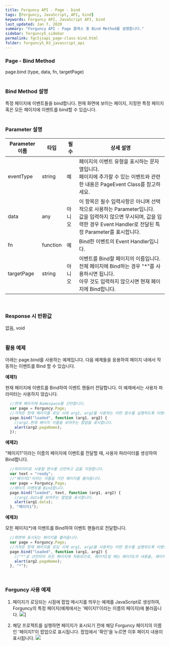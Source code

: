 ```yaml
---
title: Forguncy API - Page - bind
tags: [Forguncy, JavaScript, API, bind]
keywords: Forguncy API, JavaScript API, bind
last_updated: Jan 7, 2020
summary: "Forguncy API - Page 클래스 중 Bind Method를 설명합니다."
sidebar: forguncy5_sidebar
permalink: fgc5jsapi_page-class-bind.html
folder: forguncy5_03_javascript_api
---
```


### Page - Bind Method
page.bind (type, data, fn, targetPage)
<br /><br />

### Bind Method 설명
특정 페이지에 이벤트들을 bind합니다. 현재 화면에 보이는 페이지, 지정한 특정 페이지 혹은 모든 페이지에 이벤트를 bind할 수 있습니다.
<br /><br />

### Parameter 설명

| Parameter 이름 | 타입 | 필수 | 상세 설명 |
| --- | --- | --- | --- |
| eventType | string | 예	| 페이지의 이벤트 유형을 표시하는 문자열입니다. <br />페이지에 추가할 수 있는 이벤트와 관련한 내용은 PageEvent Class를 참고하세요. |
| data | any | 아니오	| 이 항목은 필수 입력사항은 아니며 선택적으로 사용하는 Parameter입니다. <br />값을 입력하지 않으면 무시되며, 값을 입력한 경우 Event Handler로 전달된 특정 Parameter를 표시합니다.|
| fn | function | 예 | Bind한 이벤트의 Event Handler입니다. |
| targetPage | string	| 아니오 | 이벤트를 Bind할 페이지의 이름입니다.<br />전체 페이지에 Bind하는 경우 "*"를 사용하시면 됩니다.<br />아무 것도 입력하지 않으시면 현재 페이지에 Bind합니다. |

<br />

### Response 시 반환값
없음, void
<br /><br />

### 활용 예제
아래는 page.bind를 사용하는 예제입니다. 다음 예제들을 응용하여 페이지 내에서 작동하는 이벤트를 Bind 할 수 있습니다.
<br />

**예제1)**

현재 페이지에 이벤트를 Bind하여 이벤트 핸들러 전달합니다. 이 예제에서는 사용자 파라미터는 사용하지 않습니다.

~~~javascript
  //현재 페이지에 Namespace를 선언합니다.
  var page = Forguncy.Page;
  //가져온 현재 페이지를 로딩 시에 arg1, arg2를 사용하는 어떤 함수를 실행하도록 이벤트를 Bind합니다.
  page.bind("loaded", function (arg1, arg2) {
    //arg2.현재 페이지 이름을 보여주는 팝업을 표시합니다.
    alert(arg2.pageName);
  });
~~~

**예제2)**

"페이지1"이라는 이름의 페이지에 이벤트를 전달할 때, 사용자 파라미터를 생성하여 Bind합니다.

~~~javascript
  //파라미터로 사용할 변수를 선언하고 값을 지정합니다.
  var text = "ready";
  //"페이지1"이라는 이름을 가진 페이지를 불러옵니다.
  var page = Forguncy.Page;
  //페이지 이벤트를 Bind합니다.
  page.bind("loaded", text, function (arg1, arg2) {
    //arg1.data를 보여주는 팝업을 표시합니다.
    alert(arg1.data);
  }, "페이지1");
~~~

**예제3)**

모든 페이지(*)에 이벤트를 Bind하여 이벤트 핸들러로 전달합니다.

~~~javascript
  //화면에 표시되는 페이지를 불러옵니다.
  var page = Forguncy.Page;
  //가져온 현재 페이지를 로딩 시에 arg1, arg2를 사용하는 어떤 함수를 실행하도록 이벤트를 Bind합니다.
  page.bind("loaded", function (arg1, arg2) {
    //"*"로 선언되어 모든 페이지에 적용되므로, 페이지1일 때는 페이지1의 내용을, 페이지2일 때는 페이지2의 내용을 팝업에 표시합니다.
    alert(arg2.pageName);
  }, "*");
~~~

<br />

### Forguncy 사용 예제

1. 페이지가 로딩되는 시점에 팝업 메시지를 띄우는 예제를 JavaScript로 생성하여, Forguncy의 특정 페이지(예제에서는 '페이지1'이라는 이름의 페이지)에 불러옵니다.
    ![]({{site.url}}/images/forguncy5/ex-ss_page-bind-01.png)]

2. 해당 프로젝트를 실행하면 페이지가 표시되기 전에 해당 Forguncy 페이지의 이름인 '페이지1'이 팝업으로 표시됩니다. 팝업에서 '확인'을 누르면 이후 페이지 내용이 표시됩니다.
    ![]({{site.url}}/images/forguncy5/ex-ss_page-bind-02.png)

<br /><br />